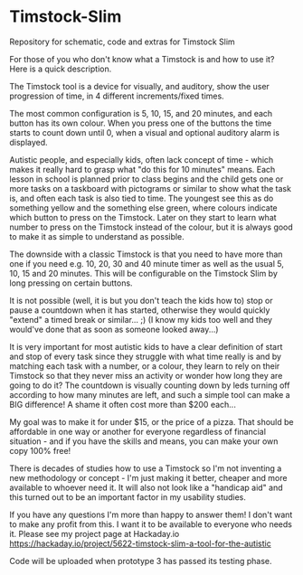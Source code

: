 # Timstock-Slim
Repository for schematic, code and extras for Timstock Slim

For those of you who don't know what a Timstock is and how to use it? Here is a quick description.

The Timstock tool is a device for visually, and auditory, show the user progression of time, in 4 different increments/fixed times.

The most common configuration is 5, 10, 15, and 20 minutes, and each button has its own colour. When you press one of the buttons the time starts to count down until 0, when a visual and optional auditory alarm is displayed.

Autistic people, and especially kids, often lack concept of time - which makes it really hard to grasp what "do this for 10 minutes" means. Each lesson in school is planned prior to class begins and the child gets one or more tasks on a taskboard with pictograms or similar to show what the task is, and often each task is also tied to time. The youngest see this as do something yellow and the something else green, where colours indicate which button to press on the Timstock. Later on they start to learn what number to press on the Timstock instead of the colour, but it is always good to make it as simple to understand as possible.

The downside with a classic Timstock is that you need to have more than one if you need e.g. 10, 20, 30 and 40 minute timer as well as the usual 5, 10, 15 and 20 minutes. This will be configurable on the Timstock Slim by long pressing on certain buttons.

It is not possible (well, it is but you don't teach the kids how to) stop or pause a countdown when it has started, otherwise they would quickly "extend" a timed break or similar... ;) (I know my kids too well and they would've done that as soon as someone looked away...)

It is very important for most autistic kids to have a clear definition of start and stop of every task since they struggle with what time really is and by matching each task with a number, or a colour, they learn to rely on their Timstock so that they never miss an activity or wonder how long they are going to do it? The countdown is visually counting down by leds turning off according to how many minutes are left, and such a simple tool can make a BIG difference! A shame it often cost more than $200 each...

My goal was to make it for under $15, or the price of a pizza. That should be affordable in one way or another for everyone regardless of financial situation - and if you have the skills and means, you can make your own copy 100% free!

There is decades of studies how to use a Timstock so I'm not inventing a new methodology or concept - I'm just making it better, cheaper and more available to whoever need it. It will also not look like a "handicap aid" and this turned out to be an important factor in my usability studies.

If you have any questions I'm more than happy to answer them! I don't want to make any profit from this. I want it to be available to everyone who needs it.
Please see my project page at Hackaday.io
https://hackaday.io/project/5622-timstock-slim-a-tool-for-the-autistic

Code will be uploaded when prototype 3 has passed its testing phase.
